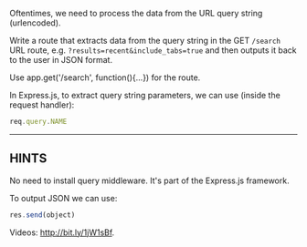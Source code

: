 Oftentimes, we need to process the data from the URL query string (urlencoded).

Write a route that extracts data from the query string in the GET `/search` URL
route, e.g. `?results=recent&include_tabs=true` and then outputs it back to
the user in JSON format.

Use app.get('/search', function(){...}) for the route.

In Express.js, to extract query string parameters, we can use (inside the request handler):

```js
req.query.NAME
```

-----------------------------

## HINTS

No need to install query middleware. It's part of the Express.js framework.

To output JSON we can use:

```js
res.send(object)
```

Videos: http://bit.ly/1jW1sBf.
